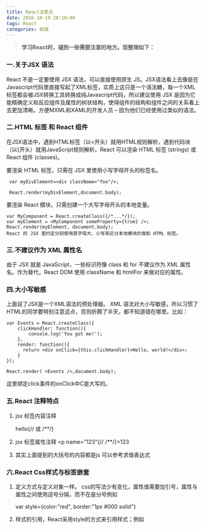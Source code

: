 ```yaml
---
title: React注意点
date: 2016-10-19 20:10:40
tags: React
categories: 前端
---
```


>**学习React时，碰到一些需要注意的地方。现整理如下：**

### 一.关于JSX 语法

React 不是一定要使用 JSX 语法，可以直接使用原生 JS。JSX语法看上去像是在Javascript代码里直接写起了XML标签，实质上这只是一个语法糖，每一个XML标签都会被JSX转换工具转换成纯Javascript代码，所以建议使用 JSX 是因为它能精确定义和反应组件及属性的树状结构，使得组件的结构和组件之间的关系看上去更加清晰。方便MXML和XAML的开发人员 – 因为他们已经使用过类似的语法。

### 二.HTML 标签 和 React 组件

在JSX语法中，遇到HTML标签（以<开头）就用HTML规则解析，遇到代码块（以{开头）就用JavaScript规则解析。React 可以渲染 HTML 标签 (strings) 或 React 组件 (classes)。

要渲染 HTML 标签，只需在 JSX 里使用小写字母开头的标签名。

     var myDivElement=<div className="foo"/>;
    
     React.render(myDivElement,document.body);

要渲染 React 模块，只需创建一个大写字母开头的本地变量。

    var MyComponent = React.createClass({/*...*/});
    var myElement = <MyComponent someProperty={true} />;
    React.render(myElement, document.body);
    React 的 JSX 里约定分别使用首字母大、小写来区分本地模块的类和 HTML 标签。

### 三.不建议作为 XML 属性名

由于 JSX 就是 JavaScript，一些标识符像 class 和 for 不建议作为 XML 属性名。作为替代，React DOM 使用 className 和 htmlFor 来做对应的属性。

### 四.大小写敏感

上面说了JSX是一个XML语法的预处理器。 XML 语法对大小写敏感，所以习惯了HTML的同学要特别注意这点，否则折腾了半天，都不知道错在哪里。比如：

    var Events = React.createClass({
        clickHandler: function(){
            console.log('You got me!');
        },
        render: function(){
          return <div onClick={this.clickHandler}>Hello, world!</div>;
        }
    });
     
    React.render( <Events />,document.body);
这里绑定click事件的onClick中C是大写的。

### 五.React 注释特点

1. jsx 标签内容注释 <p name="123">hello{// 或 /**/}</p>
2. jsx 标签属性注释 <p name="123"{// /**/}>123</p>
3. 其实上面提到的大括号的内容都是js 可以参考求值表达式

### 六.React Css样式与标签嵌套

1. 定义方式与定义对象一样。 css的写法少有变化，属性值需要加引号，属性与属性之间使用逗号分隔，而不在是分号例如

     var style={color:"red", border:"1px #000 solid"}

2. 样式的引用，React采用style的方式来引用样式；例如

     <div style={style}><HelloMessage /></div>

